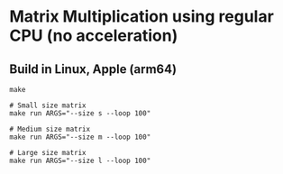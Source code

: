# Matrix Multiplication using regular CPU (no acceleration)

## Build in Linux, Apple (arm64)
```
make

# Small size matrix
make run ARGS="--size s --loop 100"

# Medium size matrix
make run ARGS="--size m --loop 100"

# Large size matrix
make run ARGS="--size l --loop 100"
```

